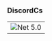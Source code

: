 ### DiscordCs

||
|:--:|
|![Net 5.0](https://github.com/FarDragi/DiscordCs/workflows/Net%205.0/badge.svg)|
